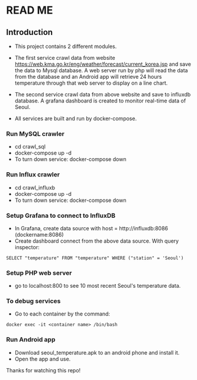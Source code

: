 # READ ME

## Introduction
- This project contains 2 different modules.
- The first service crawl data from website https://web.kma.go.kr/eng/weather/forecast/current_korea.jsp and save the data to Mysql database. A web server run by php will read the data from the database and an Android app will retrieve 24 hours temperature through that web server to display on a line chart.

- The second service crawl data from above website and save to influxdb database. A grafana dashboard is created to monitor real-time data of Seoul.

- All services are built and run by docker-compose.

### Run MySQL crawler
- cd crawl_sql
- docker-compose up -d
- To turn down service: docker-compose down

### Run Influx crawler
- cd crawl_influxb
- docker-compose up -d
- To turn down service: docker-compose down

### Setup Grafana to connect to InfluxDB
- In Grafana, create data source with host = http://influxdb:8086 (dockername:8086)
- Create dashboard connect from the above data source. With query inspector: 
```
SELECT "temperature" FROM "temperature" WHERE ("station" = 'Seoul')
```

### Setup PHP web server
- go to localhost:800 to see 10 most recent Seoul's temperature data.

### To debug services
- Go to each container by the command:
```
docker exec -it <container name> /bin/bash
```

### Run Android app
- Download seoul_temperature.apk to an android phone and install it.
- Open the app and use.



Thanks for watching this repo!
